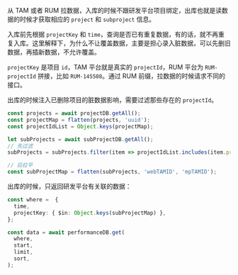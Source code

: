 从 TAM 或者 RUM 拉数据，入库的时候不跟研发平台项目绑定，出库也就是读数据的时候才获取相应的 `project` 和 `subproject` 信息。

入库前先根据 `projectKey` 和 `time`，查询是否已有重复数据，有的话，就不再重复入库。这里解释下，为什么不让覆盖数据，主要是担心录入脏数据，可以先删旧数据，再插新数据，不允许覆盖。

`projectKey` 是项目 `id`，TAM 平台就是真实的 `projectId`，RUM 平台为 `RUM-projectId` 拼接，比如 `RUM-145508`。通过 RUM 前缀，拉数据的时候请求不同的接口。

出库的时候注入已删除项目的脏数据影响，需要过滤那些存在的 `projectId`。

```ts
const projects = await projectDB.getAll();
const projectMap = flatten(projects, 'uuid');
const projectIdList = Object.keys(projectMap);

let subProjects = await subProjectDB.getAll();
// 先过滤
subProjects = subProjects.filter(item => projectIdList.includes(item.projectId));

// 后拉平
const subProjectMap = flatten(subProjects, 'webTAMID', 'mpTAMID');
```

出库的时候，只返回研发平台有关联的数据：

```ts
const where =  {
  time,
  projectKey: { $in: Object.keys(subProjectMap) },
};

const data = await performanceDB.get(
  where,
  start,
  limit,
  sort,
);
```
